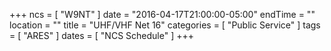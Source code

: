 +++
ncs = [ "W9NT" ]
date = "2016-04-17T21:00:00-05:00"
endTime = ""
location = ""
title = "UHF/VHF Net 16"
categories = [ "Public Service" ]
tags = [ "ARES" ]
dates = [ "NCS Schedule" ]
+++
